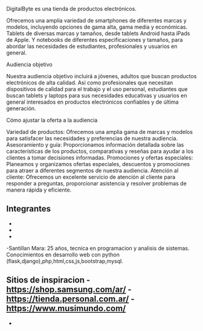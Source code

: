 DigitalByte es una tienda de productos electrónicos.

Ofrecemos una amplia variedad de smartphones de diferentes marcas y modelos, incluyendo opciones de gama alta, gama media y económicas. 
Tablets de diversas marcas y tamaños, desde tablets Android hasta iPads de Apple. Y notebooks de diferentes especificaciones y tamaños, para abordar las necesidades de estudiantes, profesionales y usuarios en general. 

Audiencia objetivo

Nuestra audiencia objetivo incluirá a jóvenes, adultos que buscan productos electrónicos de alta calidad. Así como profesionales que necesitan dispositivos de calidad para el trabajo y el uso personal, estudiantes que buscan tablets y laptops para sus necesidades educativas y usuarios en general interesados en productos electrónicos confiables y de última generación.

Cómo ajustar la oferta a la audiencia

Variedad de productos: Ofrecemos una amplia gama de marcas y modelos para satisfacer las necesidades y preferencias de nuestra audiencia.
Asesoramiento y guía: Proporcionamos información detallada sobre las características de los productos, comparativas y reseñas para ayudar a los clientes a tomar decisiones informadas.
Promociones y ofertas especiales: Planeamos y organizamos ofertas especiales, descuentos y promociones para atraer a diferentes segmentos de nuestra audiencia.
Atención al cliente: Ofrecemos un excelente servicio de atención al cliente para responder a preguntas, proporcionar asistencia y resolver problemas de manera rápida y eficiente.

Integrantes
-
-
-
-
-Santillan Mara: 25 años, tecnica en programacion y analisis de sistemas. Conocimientos en desarrollo web con python (flask,django),php,html,css,js,bootstrap,mysql.


Sitios de inspiracion
-https://shop.samsung.com/ar/
-https://tienda.personal.com.ar/
-https://www.musimundo.com/
-
-
